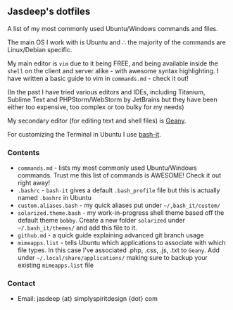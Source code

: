## Jasdeep's dotfiles ##
A list of my most commonly used Ubuntu/Windows commands and files.

The main OS I work with is Ubuntu and ∴ the majority of the commands are Linux/Debian specific.

My main editor is `vim` due to it being FREE, and being available inside the `shell` on the client and server alike - with awesome syntax highlighting. I have written a basic guide to vim in `commands.md` - check it out!

(In the past I have tried various editors and IDEs, including Titanium, Sublime Text and PHPStorm/WebStorm by JetBrains but they have been either too expensive, too complex or too bulky for my needs)

My secondary editor (for editing text and shell files) is [Geany](http://www.geany.org/).

For customizing the Terminal in Ubuntu I use [bash-it](https://github.com/revans/bash-it).

### Contents ###
* `commands.md` - lists my most commonly used Ubuntu/Windows commands. Trust me this list of commands is AWESOME! Check it out right away!
* `.bashrc` - `bash-it` gives a default `.bash_profile` file but this is actually named `.bashrc` in Ubuntu
* `custom.aliases.bash` - my quick aliases put under `~/,bash_it/custom/` 
* `solarized.theme.bash` - my work-in-progress shell theme based off the default theme `bobby`. Create a new folder `solarized` under `~/.bash_it/themes/` and add this file to it.
* `github.md` - a quick guide explaining advanced git branch usage 
* `mimeapps.list` - tells Ubuntu which applications to associate with which file types. In this case I've associated .php, .css, .js, .txt to `Geany`. Add under `~/.local/share/applications/` making sure to backup your existing `mimeapps.list` file

### Contact ###
* Email: jasdeep {at} simplyspiritdesign {dot} com
